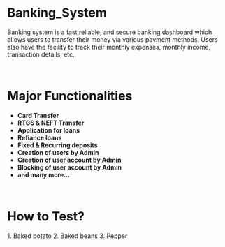 # Banking_System

<p>
    Banking system is a fast,reliable, and secure banking dashboard which allows users to transfer their money via various payment methods. Users also have the facility to track their monthly expenses, monthly income, transaction details, etc. 
</p>
<br>
<h1>
    Major Functionalities
</h1>
<ul>
    <li>
        <b> Card Transfer </b>
    </li>
    <li>
        <b> RTGS & NEFT Transfer </b>
    </li>
    <li>
        <b> Application for loans </b>
    </li>
    <li>
        <b> Refiance loans </b>
    </li>
    <li>
        <b> Fixed & Recurring deposits</b>
    </li>
    <li>
        <b> Creation of users by Admin </b>
    </li>
    <li>
        <b> Creation of user account by Admin  </b>
    </li>
    <li>
        <b> Blocking of user account by Admin</b>
    </li>
    <li>
        <b> and many more.... </b>
    </li>
</ul>
<br>
<h1>
    How to Test?
</h1> 
1. Baked potato
2. Baked beans
3. Pepper
    
